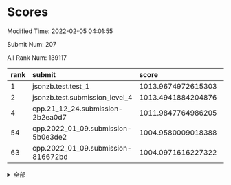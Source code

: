 # Scores

Modified Time: 2022-02-05 04:01:55

Submit Num: 207

All Rank Num: 139117

| rank |               submit               |       score        |       sigma        | pk_num |
| :--- | :--------------------------------- | :----------------- | :----------------- | :----- |
| 1    | jsonzb.test.test_1                 | 1013.9674972615303 | 0.7945033609742235 | 2691   |
| 2    | jsonzb.test.submission_level_4     | 1013.4941884204876 | 0.8088286291008253 | 2684   |
| 4    | cpp.21_12_24.submission-2b2ea0d7   | 1011.9847764986205 | 0.7660572832533418 | 2689   |
| 54   | cpp.2022_01_09.submission-5b0e3de2 | 1004.9580009018388 | 0.719309355066408  | 2688   |
| 63   | cpp.2022_01_09.submission-816672bd | 1004.0971616227322 | 0.7096141454830607 | 2689   |


<details>
<summary>全部</summary>

| rank |                 submit                 |       score        |       sigma        | pk_num |
| :--- | :------------------------------------- | :----------------- | :----------------- | :----- |
| 1    | jsonzb.test.test_1                     | 1013.9674972615303 | 0.7945033609742235 | 2691   |
| 2    | jsonzb.test.submission_level_4         | 1013.4941884204876 | 0.8088286291008253 | 2684   |
| 3    | gobigger.level_3.submission_level_3_45 | 1012.0455268762275 | 0.7668229669002267 | 2693   |
| 4    | cpp.21_12_24.submission-2b2ea0d7       | 1011.9847764986205 | 0.7660572832533418 | 2689   |
| 5    | gobigger.level_3.submission_level_3_2  | 1011.677555520878  | 0.7845134552966212 | 2687   |
| 6    | gobigger.level_3.submission_level_3_1  | 1011.0519303569448 | 0.7960035901348232 | 2690   |
| 7    | gobigger.level_3.submission_level_3_0  | 1010.8095608661641 | 0.7773641496596132 | 2687   |
| 8    | gobigger.level_3.submission_level_3_21 | 1010.8002196759473 | 0.7817246469252674 | 2687   |
| 9    | gobigger.level_3.submission_level_3_35 | 1010.7761926181788 | 0.768014489609814  | 2691   |
| 10   | gobigger.level_3.submission_level_3_8  | 1010.6350866010845 | 0.7619132688482597 | 2691   |
| 11   | gobigger.level_3.submission_level_3_46 | 1010.5861107477573 | 0.7722573965426336 | 2695   |
| 12   | gobigger.level_3.submission_level_3_25 | 1010.4503856601067 | 0.7457526545264481 | 2694   |
| 13   | gobigger.level_3.submission_level_3_12 | 1010.395318257578  | 0.7643179150604265 | 2689   |
| 14   | gobigger.level_3.submission_level_3_6  | 1010.385977140695  | 0.762784176806159  | 2690   |
| 15   | gobigger.level_3.submission_level_3_17 | 1010.3422932059166 | 0.7614950392950338 | 2690   |
| 16   | gobigger.level_3.submission_level_3_4  | 1010.2979484707785 | 0.7802177357738563 | 2683   |
| 17   | gobigger.level_3.submission_level_3_43 | 1010.2830635516534 | 0.7633355388765138 | 2688   |
| 18   | gobigger.level_3.submission_level_3_47 | 1010.2583213311581 | 0.7556965625816955 | 2695   |
| 19   | gobigger.level_3.submission_level_3_23 | 1010.2575720098944 | 0.749795554167074  | 2689   |
| 20   | gobigger.level_3.submission_level_3_26 | 1010.1728081610624 | 0.759250108495244  | 2689   |
| 21   | gobigger.level_3.submission_level_3_5  | 1010.1655066496667 | 0.7776297120019467 | 2689   |
| 22   | gobigger.level_3.submission_level_3_34 | 1010.1577203998855 | 0.7407803734523871 | 2688   |
| 23   | gobigger.level_3.submission_level_3_39 | 1010.1472847828107 | 0.7654468267760857 | 2691   |
| 24   | gobigger.level_3.submission_level_3_20 | 1010.1410693886265 | 0.7611522231460224 | 2687   |
| 25   | gobigger.level_3.submission_level_3_44 | 1010.0679542184347 | 0.7598768228278114 | 2686   |
| 26   | gobigger.level_3.submission_level_3_14 | 1010.0142764816832 | 0.7797710736445657 | 2692   |
| 27   | gobigger.level_3.submission_level_3_27 | 1009.9935616719819 | 0.7593134765025995 | 2691   |
| 28   | gobigger.level_3.submission_level_3_18 | 1009.9893109716583 | 0.7666415648679245 | 2692   |
| 29   | gobigger.level_3.submission_level_3_13 | 1009.9659156696861 | 0.7512010264917244 | 2685   |
| 30   | gobigger.level_3.submission_level_3_16 | 1009.9545347964843 | 0.7771502313519782 | 2695   |
| 31   | gobigger.level_3.submission_level_3_41 | 1009.8830175431052 | 0.7590999000890916 | 2688   |
| 32   | gobigger.level_3.submission_level_3_37 | 1009.8635255745188 | 0.7593864996903333 | 2691   |
| 33   | gobigger.level_3.submission_level_3_48 | 1009.7613638800243 | 0.750170543880988  | 2684   |
| 34   | gobigger.level_3.submission_level_3_3  | 1009.7376913491244 | 0.7536061127873163 | 2689   |
| 35   | gobigger.level_3.submission_level_3_24 | 1009.7299523717257 | 0.7612593627945314 | 2690   |
| 36   | gobigger.level_3.submission_level_3_11 | 1009.475404175389  | 0.7512225181823402 | 2687   |
| 37   | gobigger.level_3.submission_level_3_40 | 1009.4223715871682 | 0.7538257258969954 | 2687   |
| 38   | gobigger.level_3.submission_level_3_36 | 1009.390204230889  | 0.7388175799988753 | 2685   |
| 39   | gobigger.level_3.submission_level_3_19 | 1009.2529829742527 | 0.7420498228308671 | 2686   |
| 40   | gobigger.level_3.submission_level_3_10 | 1009.2529157283607 | 0.7644788532505209 | 2686   |
| 41   | gobigger.level_3.submission_level_3_31 | 1009.1998621692653 | 0.7545224442162574 | 2689   |
| 42   | gobigger.level_3.submission_level_3_15 | 1009.1698078843573 | 0.7559415838768054 | 2685   |
| 43   | gobigger.level_3.submission_level_3_32 | 1009.119530374331  | 0.756037401956198  | 2688   |
| 44   | gobigger.level_3.submission_level_3_29 | 1009.0863170289562 | 0.7504416472987658 | 2685   |
| 45   | gobigger.level_3.submission_level_3_9  | 1008.9904266423686 | 0.756060850112421  | 2690   |
| 46   | gobigger.level_3.submission_level_3_7  | 1008.933778267685  | 0.7410177258685087 | 2690   |
| 47   | gobigger.level_3.submission_level_3_38 | 1008.930101067637  | 0.735803652614648  | 2687   |
| 48   | gobigger.level_3.submission_level_3_30 | 1008.9176041850704 | 0.7611902470629293 | 2685   |
| 49   | gobigger.level_3.submission_level_3_49 | 1008.7393224013023 | 0.7318694923306283 | 2684   |
| 50   | gobigger.level_3.submission_level_3_22 | 1008.5571609284888 | 0.752408230983073  | 2686   |
| 51   | gobigger.level_3.submission_level_3_42 | 1008.3496780298186 | 0.7421347088311784 | 2690   |
| 52   | gobigger.level_3.submission_level_3_28 | 1008.1996298243856 | 0.7452594819307562 | 2692   |
| 53   | gobigger.level_3.submission_level_3_33 | 1007.9343960077024 | 0.749428371179892  | 2694   |
| 54   | cpp.2022_01_09.submission-5b0e3de2     | 1004.9580009018388 | 0.719309355066408  | 2688   |
| 55   | gobigger.level_1.submission_level_1_36 | 1004.5670067699631 | 0.7156036305988709 | 2685   |
| 56   | gobigger.level_1.submission_level_1_47 | 1004.4862544919815 | 0.7081116970178727 | 2688   |
| 57   | gobigger.level_1.submission_level_1_26 | 1004.4497990346633 | 0.7223554576068317 | 2690   |
| 58   | gobigger.level_1.submission_level_1_16 | 1004.4409986574505 | 0.7053927948756109 | 2692   |
| 59   | gobigger.level_1.submission_level_1_12 | 1004.3392846163377 | 0.721247751021857  | 2692   |
| 60   | gobigger.level_1.submission_level_1_46 | 1004.1264854956286 | 0.7236626644574449 | 2688   |
| 61   | gobigger.level_1.submission_level_1_15 | 1004.1151405509154 | 0.7122034135573782 | 2688   |
| 62   | gobigger.level_1.submission_level_1_34 | 1004.1023023546093 | 0.714677493546526  | 2688   |
| 63   | cpp.2022_01_09.submission-816672bd     | 1004.0971616227322 | 0.7096141454830607 | 2689   |
| 64   | gobigger.level_1.submission_level_1_10 | 1004.0479765242824 | 0.7157397054076985 | 2690   |
| 65   | gobigger.level_1.submission_level_1_18 | 1003.9230880766833 | 0.7103733974091633 | 2685   |
| 66   | gobigger.level_1.submission_level_1_24 | 1003.8508637449484 | 0.724518253617452  | 2689   |
| 67   | gobigger.level_1.submission_level_1_4  | 1003.8418386423872 | 0.7217223731846697 | 2688   |
| 68   | gobigger.level_1.submission_level_1_31 | 1003.5787861426877 | 0.7215868205338096 | 2684   |
| 69   | gobigger.level_1.submission_level_1_45 | 1003.5603293286847 | 0.7152266818680044 | 2686   |
| 70   | gobigger.level_1.submission_level_1_9  | 1003.5548867910485 | 0.7112649815382603 | 2688   |
| 71   | gobigger.level_1.submission_level_1_48 | 1003.5410903960443 | 0.7125254088725084 | 2686   |
| 72   | gobigger.level_1.submission_level_1_20 | 1003.5409924990516 | 0.7265624334179821 | 2689   |
| 73   | gobigger.level_1.submission_level_1_32 | 1003.5196703424328 | 0.7156174298567045 | 2687   |
| 74   | gobigger.level_1.submission_level_1_49 | 1003.5196207360477 | 0.7299637371184357 | 2687   |
| 75   | gobigger.level_1.submission_level_1_42 | 1003.4508338400585 | 0.7289783556561631 | 2686   |
| 76   | gobigger.level_1.submission_level_1_27 | 1003.4113957548204 | 0.7185345638850839 | 2685   |
| 77   | gobigger.level_1.submission_level_1_13 | 1003.4011408400031 | 0.7122385642261476 | 2689   |
| 78   | gobigger.level_1.submission_level_1_39 | 1003.356168003395  | 0.7121071212272753 | 2686   |
| 79   | gobigger.level_1.submission_level_1_8  | 1003.3464703119105 | 0.7208889889786201 | 2689   |
| 80   | gobigger.level_1.submission_level_1_21 | 1003.3421878461693 | 0.7113976510665521 | 2687   |
| 81   | gobigger.level_1.submission_level_1_41 | 1003.3311101903306 | 0.712644613018326  | 2687   |
| 82   | gobigger.level_1.submission_level_1_43 | 1003.324903898709  | 0.7159649460531683 | 2688   |
| 83   | gobigger.level_1.submission_level_1_1  | 1003.3032044653544 | 0.7121710844554591 | 2687   |
| 84   | gobigger.level_1.submission_level_1_40 | 1003.2793747955136 | 0.7251492262878102 | 2692   |
| 85   | gobigger.level_1.submission_level_1_5  | 1003.2546871694898 | 0.723317291971579  | 2690   |
| 86   | gobigger.level_1.submission_level_1_0  | 1003.1815186310217 | 0.7100545659917016 | 2687   |
| 87   | gobigger.level_1.submission_level_1_35 | 1003.05146921281   | 0.7099538088774779 | 2683   |
| 88   | gobigger.level_1.submission_level_1_28 | 1002.9825758116679 | 0.7132531873285948 | 2687   |
| 89   | gobigger.level_1.submission_level_1_30 | 1002.971787301789  | 0.7128477468767569 | 2687   |
| 90   | gobigger.level_1.submission_level_1_7  | 1002.9630367377362 | 0.7087352595228066 | 2687   |
| 91   | gobigger.level_1.submission_level_1_11 | 1002.9280316574813 | 0.7142549646354724 | 2685   |
| 92   | gobigger.level_1.submission_level_1_6  | 1002.8950576246593 | 0.7169452774120443 | 2685   |
| 93   | gobigger.level_1.submission_level_1_23 | 1002.814870832137  | 0.7138308000487773 | 2689   |
| 94   | gobigger.level_1.submission_level_1_17 | 1002.8073293247908 | 0.7043876319831223 | 2686   |
| 95   | gobigger.level_1.submission_level_1_19 | 1002.5595775616151 | 0.7144114205448749 | 2690   |
| 96   | gobigger.level_1.submission_level_1_2  | 1002.5314187015439 | 0.7130667496733359 | 2689   |
| 97   | gobigger.level_1.submission_level_1_25 | 1002.5070335906453 | 0.7183711462850311 | 2692   |
| 98   | gobigger.level_1.submission_level_1_44 | 1002.4224486508466 | 0.708359869742822  | 2685   |
| 99   | gobigger.level_1.submission_level_1_37 | 1002.363539878002  | 0.7257229266365073 | 2690   |
| 100  | gobigger.level_1.submission_level_1_14 | 1002.2704109928407 | 0.7082250580091288 | 2690   |
| 101  | gobigger.level_1.submission_level_1_22 | 1002.2315455808671 | 0.7107044695852331 | 2689   |
| 102  | gobigger.level_1.submission_level_1_33 | 1001.9360420198091 | 0.7249081981559979 | 2685   |
| 103  | gobigger.level_1.submission_level_1_29 | 1001.7570930133996 | 0.7088153815145491 | 2693   |
| 104  | gobigger.level_1.submission_level_1_38 | 1001.5402341927997 | 0.7204379969727513 | 2688   |
| 105  | gobigger.level_1.submission_level_1_3  | 1000.3338968486403 | 0.6974592669482479 | 2684   |
| 106  | gobigger.random.submission_random_44   | 997.2956681388025  | 0.7081162913117313 | 2685   |
| 107  | gobigger.random.submission_random_38   | 996.856795483541   | 0.7207735704175511 | 2687   |
| 108  | gobigger.random.submission_random_9    | 996.7980661326347  | 0.7075349561589075 | 2692   |
| 109  | gobigger.random.submission_random_47   | 996.7365240926508  | 0.705200377956332  | 2682   |
| 110  | gobigger.random.submission_random_35   | 996.6359960001778  | 0.7103968595506571 | 2689   |
| 111  | gobigger.random.submission_random_15   | 996.6103898654835  | 0.7270929824199948 | 2691   |
| 112  | gobigger.random.submission_random_3    | 996.5726857585702  | 0.7114143477840202 | 2689   |
| 113  | gobigger.random.submission_random_1    | 996.5657987898524  | 0.722862811577459  | 2689   |
| 114  | gobigger.random.submission_random_23   | 996.528907013531   | 0.7083401625093851 | 2686   |
| 115  | gobigger.random.submission_random_20   | 996.5150623050462  | 0.7117087026954941 | 2688   |
| 116  | gobigger.random.submission_random_46   | 996.4859375984638  | 0.7101875731532302 | 2684   |
| 117  | gobigger.random.submission_random_27   | 996.4267488779747  | 0.7146116239475976 | 2692   |
| 118  | gobigger.random.submission_random_49   | 996.4110695060141  | 0.7148919252182455 | 2688   |
| 119  | gobigger.random.submission_random_10   | 996.3709976455684  | 0.7114296103285338 | 2686   |
| 120  | gobigger.random.submission_random_43   | 996.3399744683662  | 0.7051414517575655 | 2693   |
| 121  | gobigger.random.submission_random_16   | 996.3050180133157  | 0.7231058454597178 | 2684   |
| 122  | gobigger.random.submission_random_14   | 996.2610964630794  | 0.712783273923993  | 2687   |
| 123  | gobigger.random.submission_random_31   | 996.2097032742099  | 0.7038998994503117 | 2686   |
| 124  | gobigger.random.submission_random_36   | 996.1926082076802  | 0.7178810151588946 | 2683   |
| 125  | gobigger.random.submission_random_11   | 996.1819034020731  | 0.7125898876622032 | 2687   |
| 126  | gobigger.random.submission_random_37   | 996.1526960088755  | 0.7144667798447658 | 2688   |
| 127  | gobigger.random.submission_random_29   | 996.1364833620261  | 0.7183084997744884 | 2686   |
| 128  | gobigger.random.submission_random_24   | 996.1312591400025  | 0.6975205629604001 | 2692   |
| 129  | gobigger.random.submission_random_40   | 996.0559758981383  | 0.7150562659100301 | 2687   |
| 130  | gobigger.random.submission_random_48   | 996.0445857564544  | 0.711030664071413  | 2688   |
| 131  | gobigger.random.submission_random_2    | 996.0183387454566  | 0.7107912608137809 | 2681   |
| 132  | gobigger.random.submission_random_41   | 995.9995904609     | 0.71699012578877   | 2691   |
| 133  | gobigger.random.submission_random_25   | 995.9520396652537  | 0.7134373341918944 | 2685   |
| 134  | gobigger.random.submission_random_13   | 995.9154332737185  | 0.7121923851552495 | 2696   |
| 135  | gobigger.random.submission_random_32   | 995.9108496680605  | 0.7072285834337926 | 2688   |
| 136  | gobigger.random.submission_random_45   | 995.8331520130638  | 0.7095049845994115 | 2687   |
| 137  | gobigger.random.submission_random_7    | 995.827781358652   | 0.7203427064529159 | 2684   |
| 138  | gobigger.random.submission_random_19   | 995.7972609647576  | 0.7152138478736921 | 2682   |
| 139  | gobigger.random.submission_random_28   | 995.747775351032   | 0.715439711543702  | 2688   |
| 140  | gobigger.random.submission_random_30   | 995.6891040430407  | 0.7162104448849627 | 2688   |
| 141  | gobigger.random.submission_random_22   | 995.5683694969512  | 0.7107658031492489 | 2687   |
| 142  | gobigger.random.submission_random_6    | 995.4881709383804  | 0.728553539190742  | 2686   |
| 143  | gobigger.random.submission_random_12   | 995.4546193104995  | 0.7104822346032148 | 2684   |
| 144  | gobigger.random.submission_random_18   | 995.4407272810587  | 0.7129120175442167 | 2684   |
| 145  | gobigger.random.submission_random_21   | 995.4322817352564  | 0.7059004839098588 | 2688   |
| 146  | gobigger.random.submission_random_17   | 995.4289755729648  | 0.7007727354163473 | 2690   |
| 147  | gobigger.random.submission_random_5    | 995.3256260107048  | 0.7082642578298202 | 2690   |
| 148  | gobigger.random.submission_random_4    | 995.3220825917432  | 0.7212480137615159 | 2696   |
| 149  | gobigger.random.submission_random_8    | 995.0935586269378  | 0.7207495568608779 | 2690   |
| 150  | gobigger.random.submission_random_34   | 994.9191761115534  | 0.745611652167735  | 2683   |
| 151  | gobigger.random.submission_random_26   | 994.8916345564975  | 0.7231969509714846 | 2690   |
| 152  | gobigger.random.submission_random_39   | 994.7812892097605  | 0.7219122222925491 | 2689   |
| 153  | gobigger.random.submission_random_0    | 994.7176841466336  | 0.7143923858638073 | 2689   |
| 154  | gobigger.level_2.submission_level_2_34 | 994.3629114368995  | 0.7294859843853949 | 2692   |
| 155  | gobigger.random.submission_random_33   | 994.0914954274468  | 0.7058411726982484 | 2687   |
| 156  | gobigger.random.submission_random_42   | 994.0570240813687  | 0.7238300286147316 | 2687   |
| 157  | gobigger.level_2.submission_level_2_12 | 993.6463205916688  | 0.7406390779829455 | 2689   |
| 158  | gobigger.level_2.submission_level_2_47 | 993.6457688372795  | 0.7208719682854986 | 2692   |
| 159  | gobigger.level_2.submission_level_2_37 | 993.6236177112231  | 0.7270652584899983 | 2694   |
| 160  | gobigger.level_2.submission_level_2_15 | 993.6227421020429  | 0.7415101948425368 | 2689   |
| 161  | gobigger.level_2.submission_level_2_22 | 993.3991714691126  | 0.7327367113410287 | 2691   |
| 162  | gobigger.level_2.submission_level_2_35 | 993.2245354439721  | 0.7255691662907526 | 2690   |
| 163  | gobigger.level_2.submission_level_2_40 | 993.1966256541432  | 0.7226288530706825 | 2687   |
| 164  | gobigger.level_2.submission_level_2_3  | 993.1873519420404  | 0.7325128002582204 | 2690   |
| 165  | gobigger.level_2.submission_level_2_27 | 993.1805022050055  | 0.7390923533244803 | 2686   |
| 166  | gobigger.level_2.submission_level_2_31 | 993.1662735532733  | 0.7382483647690146 | 2688   |
| 167  | gobigger.level_2.submission_level_2_23 | 993.1346658585701  | 0.7360963836351452 | 2692   |
| 168  | gobigger.level_2.submission_level_2_20 | 993.1327369248418  | 0.7545515127557599 | 2689   |
| 169  | gobigger.level_2.submission_level_2_42 | 993.0860143316278  | 0.7489623798768832 | 2687   |
| 170  | gobigger.level_2.submission_level_2_44 | 992.9972316687295  | 0.718982873244774  | 2687   |
| 171  | gobigger.level_2.submission_level_2_25 | 992.7239051967113  | 0.7405412085550694 | 2690   |
| 172  | gobigger.level_2.submission_level_2_14 | 992.7230664520459  | 0.7465161951923182 | 2689   |
| 173  | gobigger.level_2.submission_level_2_36 | 992.7184261167214  | 0.7471710428063595 | 2686   |
| 174  | gobigger.level_2.submission_level_2_9  | 992.7003660415951  | 0.7511571276416636 | 2690   |
| 175  | gobigger.level_2.submission_level_2_2  | 992.6485653546264  | 0.7457844495136557 | 2687   |
| 176  | gobigger.level_2.submission_level_2_18 | 992.520860683762   | 0.736771617757184  | 2694   |
| 177  | gobigger.level_2.submission_level_2_7  | 992.4848176014464  | 0.7491319265887035 | 2680   |
| 178  | gobigger.level_2.submission_level_2_8  | 992.3702030568771  | 0.7385510203528882 | 2683   |
| 179  | gobigger.level_2.submission_level_2_1  | 992.2292785959894  | 0.7473660735128032 | 2688   |
| 180  | gobigger.level_2.submission_level_2_6  | 992.2046807127425  | 0.7392626619807285 | 2691   |
| 181  | gobigger.level_2.submission_level_2_32 | 992.2008608836302  | 0.7398338386260683 | 2686   |
| 182  | gobigger.level_2.submission_level_2_24 | 992.1806304990937  | 0.732909845082223  | 2687   |
| 183  | gobigger.level_2.submission_level_2_49 | 992.0213797949267  | 0.7562473001013184 | 2691   |
| 184  | gobigger.level_2.submission_level_2_26 | 992.0012611093713  | 0.7472543309818501 | 2695   |
| 185  | gobigger.level_2.submission_level_2_13 | 991.9890594952404  | 0.7276976966740077 | 2690   |
| 186  | gobigger.level_2.submission_level_2_19 | 991.9346369177866  | 0.7471089017849142 | 2690   |
| 187  | gobigger.level_2.submission_level_2_0  | 991.9114288369418  | 0.7460480393507307 | 2685   |
| 188  | gobigger.level_2.submission_level_2_33 | 991.9018582822933  | 0.7685569933840071 | 2691   |
| 189  | gobigger.level_2.submission_level_2_38 | 991.8328209462846  | 0.7627740164236081 | 2684   |
| 190  | gobigger.level_2.submission_level_2_30 | 991.7461183372214  | 0.7597573569321174 | 2688   |
| 191  | gobigger.level_2.submission_level_2_39 | 991.5651499646716  | 0.735334194601753  | 2689   |
| 192  | gobigger.level_2.submission_level_2_43 | 991.4802230810226  | 0.7554487023243626 | 2689   |
| 193  | gobigger.level_2.submission_level_2_17 | 991.4368130243611  | 0.756358475766524  | 2685   |
| 194  | gobigger.level_2.submission_level_2_4  | 991.367584236704   | 0.7502924694212798 | 2688   |
| 195  | gobigger.level_2.submission_level_2_21 | 991.3648681222195  | 0.74069292411638   | 2690   |
| 196  | gobigger.level_2.submission_level_2_46 | 991.0965068602394  | 0.7496502569993612 | 2691   |
| 197  | gobigger.level_2.submission_level_2_48 | 991.0415914522107  | 0.7626409047429434 | 2683   |
| 198  | gobigger.level_2.submission_level_2_11 | 990.8401314350766  | 0.7737856819384747 | 2693   |
| 199  | gobigger.level_2.submission_level_2_10 | 990.8226037386146  | 0.7614370179599874 | 2688   |
| 200  | gobigger.level_2.submission_level_2_16 | 990.7721018196725  | 0.7557395741705263 | 2691   |
| 201  | gobigger.level_2.submission_level_2_29 | 990.7540970026835  | 0.7572897850249358 | 2688   |
| 202  | gobigger.level_2.submission_level_2_5  | 990.5680071575819  | 0.7536864677676326 | 2688   |
| 203  | gobigger.level_2.submission_level_2_45 | 990.5509036970626  | 0.7674231557185285 | 2691   |
| 204  | gobigger.level_2.submission_level_2_28 | 989.7978207278913  | 0.753027514481195  | 2688   |
| 205  | gobigger.level_2.submission_level_2_41 | 989.7836696875604  | 0.7871832971985112 | 2690   |
| 206  | gobigger.none.submission_none_0        | 977.4248660361179  | 1.4073258545408494 | 2686   |
| 207  | gobigger.none.submission_none_1        | 975.68967485535    | 1.4830297367310172 | 2696   |

</details>